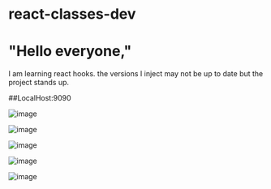 # react-classes-dev

# "Hello everyone,"

I am learning react hooks. the versions I inject may not be up to date but the project stands up.


##LocalHost:9090

![image](https://user-images.githubusercontent.com/97520268/174895301-23d5074e-c8dd-4f08-967b-cd38624cbd06.png)

![image](https://user-images.githubusercontent.com/97520268/174895561-8e4d9faa-ceef-4645-8490-f746209e3308.png)

![image](https://user-images.githubusercontent.com/97520268/174895637-690d54c4-d37f-46f0-82b8-766a970b17db.png)


![image](https://user-images.githubusercontent.com/97520268/174895684-8ebd988d-db74-4c91-883d-f99886f32c81.png)


![image](https://user-images.githubusercontent.com/97520268/174895766-73bbac37-3946-4878-b667-e65cbeac42d7.png)
